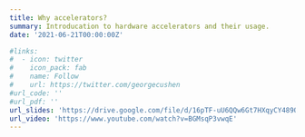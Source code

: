 ```yaml
---
title: Why accelerators?
summary: Introducation to hardware accelerators and their usage.
date: '2021-06-21T00:00:00Z'

#links:
#  - icon: twitter
#    icon_pack: fab
#    name: Follow
#    url: https://twitter.com/georgecushen
#url_code: ''
#url_pdf: ''
url_slides: 'https://drive.google.com/file/d/16pTF-uU6QQw6Gt7HXqyCY489Qd2rrkrO/view?usp=sharing'
url_video: 'https://www.youtube.com/watch?v=BGMsqP3vwqE'
---
```

